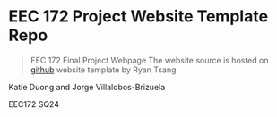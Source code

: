 # EEC 172 Project Website Template Repo

> EEC 172 Final Project Webpage
> The website source is hosted on [github](https://github.com/georgeburin/eec172_website)
> website template by Ryan Tsang

Katie Duong and Jorge Villalobos-Brizuela

EEC172 SQ24
